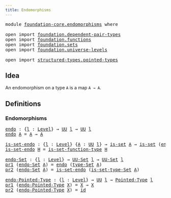 ```yaml
---
title: Endomorphisms
---
```


<pre class="Agda"><a id="39" class="Keyword">module</a> <a id="46" href="foundation-core.endomorphisms.html" class="Module">foundation-core.endomorphisms</a> <a id="76" class="Keyword">where</a>

<a id="83" class="Keyword">open</a> <a id="88" class="Keyword">import</a> <a id="95" href="foundation.dependent-pair-types.html" class="Module">foundation.dependent-pair-types</a>
<a id="127" class="Keyword">open</a> <a id="132" class="Keyword">import</a> <a id="139" href="foundation.functions.html" class="Module">foundation.functions</a>
<a id="160" class="Keyword">open</a> <a id="165" class="Keyword">import</a> <a id="172" href="foundation.sets.html" class="Module">foundation.sets</a>
<a id="188" class="Keyword">open</a> <a id="193" class="Keyword">import</a> <a id="200" href="foundation.universe-levels.html" class="Module">foundation.universe-levels</a>

<a id="228" class="Keyword">open</a> <a id="233" class="Keyword">import</a> <a id="240" href="structured-types.pointed-types.html" class="Module">structured-types.pointed-types</a>
</pre>
## Idea

An endomorphism on a type `A` is a map `A → A`.

## Definitions

### Endomorphisms

<pre class="Agda"><a id="endo"></a><a id="377" href="foundation-core.endomorphisms.html#377" class="Function">endo</a> <a id="382" class="Symbol">:</a> <a id="384" class="Symbol">{</a><a id="385" href="foundation-core.endomorphisms.html#385" class="Bound">l</a> <a id="387" class="Symbol">:</a> <a id="389" href="Agda.Primitive.html#597" class="Postulate">Level</a><a id="394" class="Symbol">}</a> <a id="396" class="Symbol">→</a> <a id="398" href="foundation-core.universe-levels.html#235" class="Primitive">UU</a> <a id="401" href="foundation-core.endomorphisms.html#385" class="Bound">l</a> <a id="403" class="Symbol">→</a> <a id="405" href="foundation-core.universe-levels.html#235" class="Primitive">UU</a> <a id="408" href="foundation-core.endomorphisms.html#385" class="Bound">l</a>
<a id="410" href="foundation-core.endomorphisms.html#377" class="Function">endo</a> <a id="415" href="foundation-core.endomorphisms.html#415" class="Bound">A</a> <a id="417" class="Symbol">=</a> <a id="419" href="foundation-core.endomorphisms.html#415" class="Bound">A</a> <a id="421" class="Symbol">→</a> <a id="423" href="foundation-core.endomorphisms.html#415" class="Bound">A</a>

<a id="is-set-endo"></a><a id="426" href="foundation-core.endomorphisms.html#426" class="Function">is-set-endo</a> <a id="438" class="Symbol">:</a> <a id="440" class="Symbol">{</a><a id="441" href="foundation-core.endomorphisms.html#441" class="Bound">l</a> <a id="443" class="Symbol">:</a> <a id="445" href="Agda.Primitive.html#597" class="Postulate">Level</a><a id="450" class="Symbol">}</a> <a id="452" class="Symbol">{</a><a id="453" href="foundation-core.endomorphisms.html#453" class="Bound">A</a> <a id="455" class="Symbol">:</a> <a id="457" href="foundation-core.universe-levels.html#235" class="Primitive">UU</a> <a id="460" href="foundation-core.endomorphisms.html#441" class="Bound">l</a><a id="461" class="Symbol">}</a> <a id="463" class="Symbol">→</a> <a id="465" href="foundation-core.sets.html#1113" class="Function">is-set</a> <a id="472" href="foundation-core.endomorphisms.html#453" class="Bound">A</a> <a id="474" class="Symbol">→</a> <a id="476" href="foundation-core.sets.html#1113" class="Function">is-set</a> <a id="483" class="Symbol">(</a><a id="484" href="foundation-core.endomorphisms.html#377" class="Function">endo</a> <a id="489" href="foundation-core.endomorphisms.html#453" class="Bound">A</a><a id="490" class="Symbol">)</a>
<a id="492" href="foundation-core.endomorphisms.html#426" class="Function">is-set-endo</a> <a id="504" href="foundation-core.endomorphisms.html#504" class="Bound">H</a> <a id="506" class="Symbol">=</a> <a id="508" href="foundation.sets.html#4053" class="Function">is-set-function-type</a> <a id="529" href="foundation-core.endomorphisms.html#504" class="Bound">H</a>

<a id="endo-Set"></a><a id="532" href="foundation-core.endomorphisms.html#532" class="Function">endo-Set</a> <a id="541" class="Symbol">:</a> <a id="543" class="Symbol">{</a><a id="544" href="foundation-core.endomorphisms.html#544" class="Bound">l</a> <a id="546" class="Symbol">:</a> <a id="548" href="Agda.Primitive.html#597" class="Postulate">Level</a><a id="553" class="Symbol">}</a> <a id="555" class="Symbol">→</a> <a id="557" href="foundation-core.sets.html#1190" class="Function">UU-Set</a> <a id="564" href="foundation-core.endomorphisms.html#544" class="Bound">l</a> <a id="566" class="Symbol">→</a> <a id="568" href="foundation-core.sets.html#1190" class="Function">UU-Set</a> <a id="575" href="foundation-core.endomorphisms.html#544" class="Bound">l</a>
<a id="577" href="foundation-core.dependent-pair-types.html#605" class="Field">pr1</a> <a id="581" class="Symbol">(</a><a id="582" href="foundation-core.endomorphisms.html#532" class="Function">endo-Set</a> <a id="591" href="foundation-core.endomorphisms.html#591" class="Bound">A</a><a id="592" class="Symbol">)</a> <a id="594" class="Symbol">=</a> <a id="596" href="foundation-core.endomorphisms.html#377" class="Function">endo</a> <a id="601" class="Symbol">(</a><a id="602" href="foundation-core.sets.html#1304" class="Function">type-Set</a> <a id="611" href="foundation-core.endomorphisms.html#591" class="Bound">A</a><a id="612" class="Symbol">)</a>
<a id="614" href="foundation-core.dependent-pair-types.html#617" class="Field">pr2</a> <a id="618" class="Symbol">(</a><a id="619" href="foundation-core.endomorphisms.html#532" class="Function">endo-Set</a> <a id="628" href="foundation-core.endomorphisms.html#628" class="Bound">A</a><a id="629" class="Symbol">)</a> <a id="631" class="Symbol">=</a> <a id="633" href="foundation-core.endomorphisms.html#426" class="Function">is-set-endo</a> <a id="645" class="Symbol">(</a><a id="646" href="foundation-core.sets.html#1355" class="Function">is-set-type-Set</a> <a id="662" href="foundation-core.endomorphisms.html#628" class="Bound">A</a><a id="663" class="Symbol">)</a>

<a id="endo-Pointed-Type"></a><a id="666" href="foundation-core.endomorphisms.html#666" class="Function">endo-Pointed-Type</a> <a id="684" class="Symbol">:</a> <a id="686" class="Symbol">{</a><a id="687" href="foundation-core.endomorphisms.html#687" class="Bound">l</a> <a id="689" class="Symbol">:</a> <a id="691" href="Agda.Primitive.html#597" class="Postulate">Level</a><a id="696" class="Symbol">}</a> <a id="698" class="Symbol">→</a> <a id="700" href="foundation-core.universe-levels.html#235" class="Primitive">UU</a> <a id="703" href="foundation-core.endomorphisms.html#687" class="Bound">l</a> <a id="705" class="Symbol">→</a> <a id="707" href="structured-types.pointed-types.html#383" class="Function">Pointed-Type</a> <a id="720" href="foundation-core.endomorphisms.html#687" class="Bound">l</a>
<a id="722" href="foundation-core.dependent-pair-types.html#605" class="Field">pr1</a> <a id="726" class="Symbol">(</a><a id="727" href="foundation-core.endomorphisms.html#666" class="Function">endo-Pointed-Type</a> <a id="745" href="foundation-core.endomorphisms.html#745" class="Bound">X</a><a id="746" class="Symbol">)</a> <a id="748" class="Symbol">=</a> <a id="750" href="foundation-core.endomorphisms.html#745" class="Bound">X</a> <a id="752" class="Symbol">→</a> <a id="754" href="foundation-core.endomorphisms.html#745" class="Bound">X</a>
<a id="756" href="foundation-core.dependent-pair-types.html#617" class="Field">pr2</a> <a id="760" class="Symbol">(</a><a id="761" href="foundation-core.endomorphisms.html#666" class="Function">endo-Pointed-Type</a> <a id="779" href="foundation-core.endomorphisms.html#779" class="Bound">X</a><a id="780" class="Symbol">)</a> <a id="782" class="Symbol">=</a> <a id="784" href="foundation-core.functions.html#322" class="Function">id</a>
</pre>